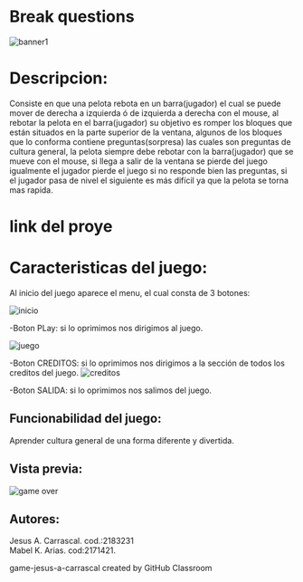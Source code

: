# Break questions

![banner1](https://user-images.githubusercontent.com/68102520/92589490-3b116780-f260-11ea-907d-1041ed06b04c.png)

# Descripcion:
Consiste en que una pelota rebota en un barra(jugador) el cual se puede mover de derecha a izquierda ó de izquierda a derecha con el mouse, al rebotar la pelota en el barra(jugador) su objetivo es romper los bloques que están situados en la parte superior de la ventana, algunos de los bloques que lo conforma contiene preguntas(sorpresa) las cuales son preguntas de cultura general, la pelota siempre debe rebotar con la barra(jugador) que se mueve con el mouse, si llega a  salir de la ventana se pierde del juego igualmente el jugador pierde el juego si no responde bien las preguntas, si el jugador pasa de nivel el siguiente es más difícil ya que la pelota se torna mas rapida.
# link del proye
# Caracteristicas del juego:
  Al inicio del juego aparece el menu, el cual consta de 3 botones:
  
  ![inicio](https://user-images.githubusercontent.com/68102520/92586639-259a3e80-f25c-11ea-8218-2c43d9d6069d.png)
   
 -Boton PLay: si lo oprimimos nos dirigimos al juego.
 
 ![juego](https://user-images.githubusercontent.com/68102520/92589219-deae4800-f25f-11ea-85d3-76e24e088fcf.png)

 -Boton CREDITOS: si lo oprimimos nos dirigimos a la sección de todos los creditos del juego.
 ![creditos](https://user-images.githubusercontent.com/68115404/92597967-b9283b00-f26d-11ea-84ef-f6fec007dc1d.PNG)

 -Boton SALIDA: si lo oprimimos nos salimos del juego.
 
 


## Funcionabilidad del juego:
Aprender cultura general de una forma diferente y divertida.
## Vista previa:

![game over](https://user-images.githubusercontent.com/68102520/92589908-ec180200-f260-11ea-96c7-dae02e885840.png)

## Autores:
 Jesus A. Carrascal. cod.:2183231         
 Mabel K. Arias.    cod:2171421.

game-jesus-a-carrascal created by GitHub Classroom
